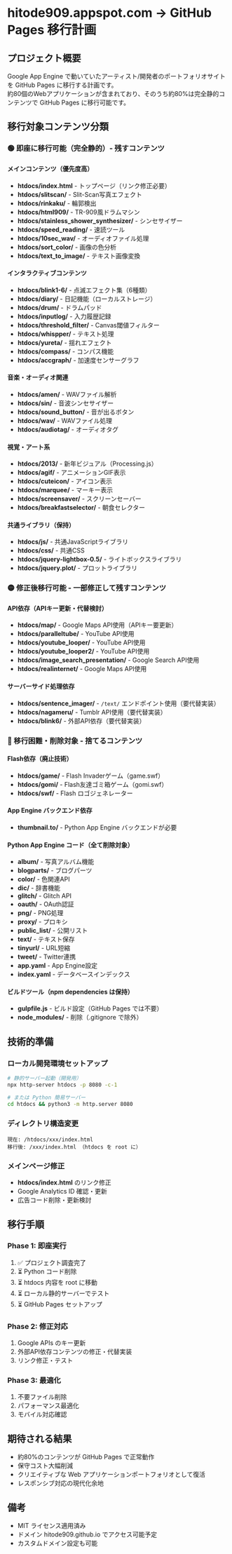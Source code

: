 # hitode909.appspot.com → GitHub Pages 移行計画

## プロジェクト概要
Google App Engine で動いていたアーティスト/開発者のポートフォリオサイトを GitHub Pages に移行する計画です。  
約80個のWebアプリケーションが含まれており、そのうち約80%は完全静的コンテンツで GitHub Pages に移行可能です。

## 移行対象コンテンツ分類

### 🟢 即座に移行可能（完全静的）- 残すコンテンツ

#### メインコンテンツ（優先度高）
- **htdocs/index.html** - トップページ（リンク修正必要）
- **htdocs/slitscan/** - Slit-Scan写真エフェクト
- **htdocs/rinkaku/** - 輪郭検出
- **htdocs/html909/** - TR-909風ドラムマシン
- **htdocs/stainless_shower_synthesizer/** - シンセサイザー
- **htdocs/speed_reading/** - 速読ツール
- **htdocs/10sec_wav/** - オーディオファイル処理
- **htdocs/sort_color/** - 画像の色分析
- **htdocs/text_to_image/** - テキスト画像変換

#### インタラクティブコンテンツ
- **htdocs/blink1-6/** - 点滅エフェクト集（6種類）
- **htdocs/diary/** - 日記機能（ローカルストレージ）
- **htdocs/drum/** - ドラムパッド
- **htdocs/inputlog/** - 入力履歴記録
- **htdocs/threshold_filter/** - Canvas閾値フィルター
- **htdocs/whispper/** - テキスト処理
- **htdocs/yureta/** - 揺れエフェクト
- **htdocs/compass/** - コンパス機能
- **htdocs/accgraph/** - 加速度センサーグラフ

#### 音楽・オーディオ関連
- **htdocs/amen/** - WAVファイル解析
- **htdocs/sin/** - 音波シンセサイザー
- **htdocs/sound_button/** - 音が出るボタン
- **htdocs/wav/** - WAVファイル処理
- **htdocs/audiotag/** - オーディオタグ

#### 視覚・アート系
- **htdocs/2013/** - 新年ビジュアル（Processing.js）
- **htdocs/agif/** - アニメーションGIF表示
- **htdocs/cuteicon/** - アイコン表示
- **htdocs/marquee/** - マーキー表示
- **htdocs/screensaver/** - スクリーンセーバー
- **htdocs/breakfastselector/** - 朝食セレクター

#### 共通ライブラリ（保持）
- **htdocs/js/** - 共通JavaScriptライブラリ
- **htdocs/css/** - 共通CSS
- **htdocs/jquery-lightbox-0.5/** - ライトボックスライブラリ
- **htdocs/jquery.plot/** - プロットライブラリ

### 🟡 修正後移行可能 - 一部修正して残すコンテンツ

#### API依存（APIキー更新・代替検討）
- **htdocs/map/** - Google Maps API使用（APIキー要更新）
- **htdocs/paralleltube/** - YouTube API使用
- **htdocs/youtube_looper/** - YouTube API使用
- **htdocs/youtube_looper2/** - YouTube API使用
- **htdocs/image_search_presentation/** - Google Search API使用
- **htdocs/realinternet/** - Google Maps API使用

#### サーバーサイド処理依存
- **htdocs/sentence_imager/** - `/text/` エンドポイント使用（要代替実装）
- **htdocs/nagameru/** - Tumblr API使用（要代替実装）
- **htdocs/blink6/** - 外部API依存（要代替実装）

### 🔴 移行困難・削除対象 - 捨てるコンテンツ

#### Flash依存（廃止技術）
- **htdocs/game/** - Flash Invaderゲーム（game.swf）
- **htdocs/gomi/** - Flash友達ゴミ箱ゲーム（gomi.swf）
- **htdocs/swf/** - Flash ロゴジェネレーター

#### App Engine バックエンド依存
- **thumbnail.to/** - Python App Engine バックエンドが必要

#### Python App Engine コード（全て削除対象）
- **album/** - 写真アルバム機能
- **blogparts/** - ブログパーツ
- **color/** - 色関連API
- **dic/** - 辞書機能
- **glitch/** - Glitch API
- **oauth/** - OAuth認証
- **png/** - PNG処理
- **proxy/** - プロキシ
- **public_list/** - 公開リスト
- **text/** - テキスト保存
- **tinyurl/** - URL短縮
- **tweet/** - Twitter連携
- **app.yaml** - App Engine設定
- **index.yaml** - データベースインデックス

#### ビルドツール（npm dependencies は保持）
- **gulpfile.js** - ビルド設定（GitHub Pages では不要）
- **node_modules/** - 削除（.gitignore で除外）

## 技術的準備

### ローカル開発環境セットアップ
```bash
# 静的サーバー起動（開発用）
npx http-server htdocs -p 8080 -c-1

# または Python 簡易サーバー
cd htdocs && python3 -m http.server 8080
```

### ディレクトリ構造変更
```
現在: /htdocs/xxx/index.html
移行後: /xxx/index.html （htdocs を root に）
```

### メインページ修正
- **htdocs/index.html** のリンク修正
- Google Analytics ID 確認・更新
- 広告コード削除・更新検討

## 移行手順

### Phase 1: 即座実行
1. ✅ プロジェクト調査完了
2. ⏳ Python コード削除
3. ⏳ htdocs 内容を root に移動
4. ⏳ ローカル静的サーバーでテスト
5. ⏳ GitHub Pages セットアップ

### Phase 2: 修正対応
1. Google APIs のキー更新
2. 外部API依存コンテンツの修正・代替実装
3. リンク修正・テスト

### Phase 3: 最適化
1. 不要ファイル削除
2. パフォーマンス最適化
3. モバイル対応確認

## 期待される結果
- 約80%のコンテンツが GitHub Pages で正常動作
- 保守コスト大幅削減
- クリエイティブな Web アプリケーションポートフォリオとして復活
- レスポンシブ対応の現代化余地

## 備考
- MIT ライセンス適用済み
- ドメイン hitode909.github.io でアクセス可能予定
- カスタムドメイン設定も可能